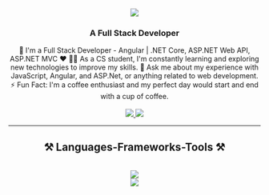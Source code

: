 <h1 align="center">
    <img src="https://readme-typing-svg.herokuapp.com/?font=Righteous&size=35&center=true&vCenter=true&width=500&height=70&duration=4000&lines=Hi+There!+👋;+I'm+Ahmed+Ebrahim!;" />
</h1>

<h3 align="center">A Full Stack Developer</h3>

<div align="center">
  🏢 I'm a Full Stack Developer - Angular | .NET Core, ASP.NET Web API, ASP.NET MVC ♥
👨‍💻 As a CS student, I'm constantly learning and exploring new technologies to improve my skills.
💬 Ask me about my experience with JavaScript, Angular, and ASP.Net, or anything related to web development.
⚡ Fun Fact: I'm a coffee enthusiast and my perfect day would start and end with a cup of coffee.
</div>
<br>
<div align="center"> 
  
  <a href="https://www.linkedin.com/in/ahmed-ebrahiim-5652812a4/" target="_blank">
    <img src="https://img.shields.io/badge/LinkedIn-0077B5?style=for-the-badge&logo=linkedin&logoColor=white" target="_blank" />
  </a>
  <a href="https://github.com/ahmaadEbrahim" target="_blank">
     <img src="https://img.shields.io/badge/Portfolio-FF5722?style=for-the-badge&logo=todoist&logoColor=white" target="_blank" /> <!-- sqlite, safari, google-chrome are other good icon options -->
  </a>
</div>
<hr>
<h2 align="center">⚒️ Languages-Frameworks-Tools ⚒️</h2>
<br/>
<div align="center">
    <img src="https://skillicons.dev/icons?i=vscode,html,css,bootstrap,tailwind,js,jquery,typescript,angular,sass" /><br>
    <img src="https://skillicons.dev/icons?i=visualstudio,cs,dotnet,cpp,postman,git,github,notion,npm,stackoverflow" />
</div>

<br/>


